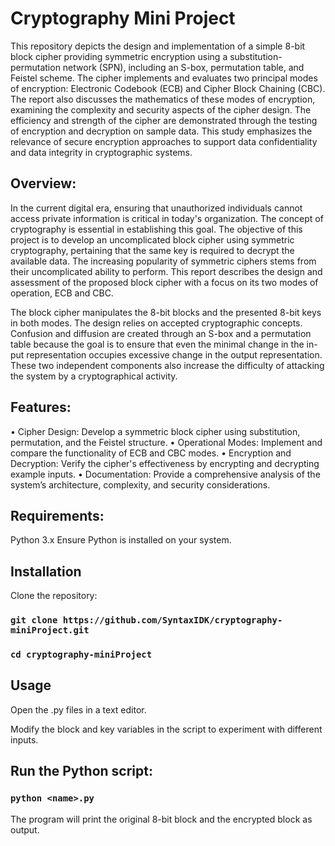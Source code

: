 # Cryptography Mini Project

This repository depicts the design and implementation of a simple 8-bit block cipher providing symmetric encryption using a substitution-permutation network (SPN), including an S-box, permutation table, and Feistel scheme. The cipher implements and evaluates two principal modes of encryption: Electronic Codebook (ECB) and Cipher Block Chaining (CBC). The report also discusses the mathematics of these modes of encryption, examining the complexity and security aspects of the cipher design. The efficiency and strength of the cipher are demonstrated through the testing of encryption and decryption on sample data. This study emphasizes the relevance of secure encryption approaches to support data confidentiality and data integrity in cryptographic systems.

## Overview:
In the current digital era, ensuring that unauthorized individuals cannot access private information is critical in today's organization. The concept of cryptography is essential in establishing this goal. The objective of this project is to develop an uncomplicated block cipher using symmetric cryptography, pertaining that the same key is required to decrypt the available data. The increasing popularity of symmetric ciphers stems from their uncomplicated ability to perform. This report describes the design and assessment of the proposed block cipher with a focus on its two modes of operation, ECB and CBC.

The block cipher manipulates the 8-bit blocks and the presented 8-bit keys in both modes. The design relies on accepted cryptographic concepts. Confusion and diffusion are created through an S-box and a permutation table because the goal is to ensure that even the minimal change in the in-put representation occupies excessive change in the output representation. These two independent components also increase the difficulty of attacking the system by a cryptographical activity.

## Features:
•	Cipher Design: Develop a symmetric block cipher using substitution, permutation, and the Feistel structure.
•	Operational Modes: Implement and compare the functionality of ECB and CBC modes.
•	Encryption and Decryption: Verify the cipher's effectiveness by encrypting and decrypting example inputs.
•	Documentation: Provide a comprehensive analysis of the system’s architecture, complexity, and security considerations.

## Requirements:
Python 3.x
Ensure Python is installed on your system.

## Installation
Clone the repository:

### `git clone https://github.com/SyntaxIDK/cryptography-miniProject.git`
### `cd cryptography-miniProject`

## Usage
Open the .py files in a text editor.

Modify the block and key variables in the script to experiment with different inputs.

## Run the Python script:
### `python <name>.py`
The program will print the original 8-bit block and the encrypted block as output.


